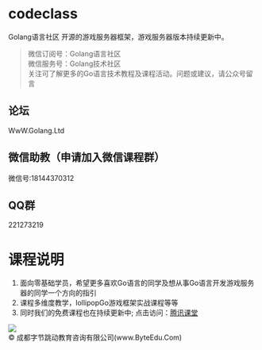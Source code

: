 # codeclass 
Golang语言社区 开源的游戏服务器框架，游戏服务器版本持续更新中。
>微信订阅号：Golang语言社区<Br/>
>微信服务号：Golang技术社区<Br/>
>关注可了解更多的Go语言技术教程及课程活动。问题或建议，请公众号留言<Br/>

论坛
--------------
WwW.Golang.Ltd

微信助教（申请加入微信课程群）
--------------
微信号:18144370312

QQ群
-----------
221273219

课程说明
=============

<ol>
<li>面向零基础学员，希望更多喜欢Go语言的同学及想从事Go语言开发游戏服务器的同学一个方向的指引</li>
<li>课程多维度教学，lollipopGo游戏框架实战课程等等</li>
<li>同时我们的免费课程也在持续更新中; 点击访问：<a href="http://gopher.ke.qq.com" title="Title">腾讯课堂</a></li>
</ol>
<img src="https://github.com/Golangltd/codeclass/raw/master/%E7%AC%AC%E4%B8%80%E5%AD%A3%20Go%E8%AF%AD%E8%A8%80%E5%9F%BA%E7%A1%80%E3%80%81%E8%BF%9B%E9%98%B6%E3%80%81%E6%8F%90%E9%AB%98%E8%AF%BE%E7%A8%8B/pic/xuanc.png"/>

 <div class="footer">
        &copy; 成都字节跳动教育咨询有限公司(www.ByteEdu.Com)
 </div>
